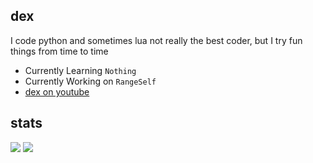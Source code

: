 ## dex
I code python and sometimes lua
not really the best coder, but I try fun 
things from time to time

- Currently Learning `Nothing`
- Currently Working on `RangeSelf`
- [dex on youtube](https://www.youtube.com/channel/UCaEg8bVgAJbVqglXbwulyWw)

## stats

<img src="https://github-readme-stats.vercel.app/api?username=im-dexx&&show_icons=true&title_color=ffffff&icon_color=bb2acf&text_color=daf7dc&bg_color=151515"> <img src="https://github-readme-stats.vercel.app/api/top-langs/?username=im-dexx&theme=radical">
